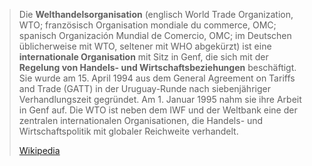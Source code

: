 > Die **Welthandelsorganisation** (englisch World Trade Organization, WTO; französisch Organisation mondiale du commerce, OMC; spanisch Organización Mundial de Comercio, OMC; im Deutschen üblicherweise mit WTO, seltener mit WHO abgekürzt) ist eine **internationale Organisation** mit Sitz in Genf, die sich mit der **Regelung von Handels- und Wirtschaftsbeziehungen** beschäftigt. Sie wurde am 15. April 1994 aus dem General Agreement on Tariffs and Trade (GATT) in der Uruguay-Runde nach siebenjähriger Verhandlungszeit gegründet. Am 1. Januar 1995 nahm sie ihre Arbeit in Genf auf. Die WTO ist neben dem IWF und der Weltbank eine der zentralen internationalen Organisationen, die Handels- und Wirtschaftspolitik mit globaler Reichweite verhandelt.
>
> [Wikipedia](https://de.wikipedia.org/wiki/Welthandelsorganisation)
